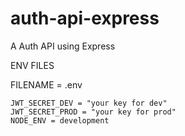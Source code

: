 # auth-api-express

A Auth API using Express

ENV FILES

FILENAME = .env

```
JWT_SECRET_DEV = "your key for dev"
JWT_SECRET_PROD = "your key for prod"
NODE_ENV = development
```
